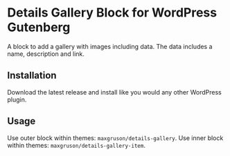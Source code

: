 # Details Gallery Block for WordPress Gutenberg

A block to add a gallery with images including data. The data includes a name, description and link.

## Installation

Download the latest release and install like you would any other WordPress plugin.

## Usage

Use outer block within themes: `maxgruson/details-gallery`.
Use inner block within themes: `maxgruson/details-gallery-item`.
